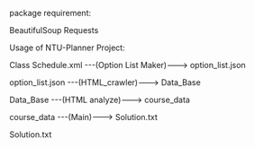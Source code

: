 package requirement:

BeautifulSoup
Requests





Usage of NTU-Planner Project:
 

Class Schedule.xml ---(Option List Maker)---> option_list.json
 
option_list.json ---(HTML_crawler)---> Data_Base
 
Data_Base ---(HTML analyze)---> course_data
 
course_data ---(Main)---> Solution.txt
 
Solution.txt